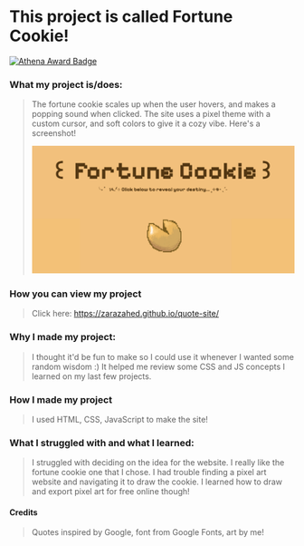 # This project is called Fortune Cookie! 

[![Athena Award Badge](https://img.shields.io/endpoint?url=https%3A%2F%2Faward.athena.hackclub.com%2Fapi%2Fbadge)](https://award.athena.hackclub.com?utm_source=readme)

### What my project is/does:
> The fortune cookie scales up when the user hovers, and makes a popping sound when clicked.
> The site uses a pixel theme with a custom cursor, and soft colors to give it a cozy vibe.
> Here's a screenshot!
>
> ![Screenshot of the page](s1.png)
>
### How you can view my project
> Click here: https://zarazahed.github.io/quote-site/
> 
### Why I made my project:
> I thought it'd be fun to make so I could use it whenever I wanted some random wisdom :)
> It helped me review some CSS and JS concepts I learned on my last few projects.
> 
### How I made my project
> I used HTML, CSS, JavaScript to make the site!

### What I struggled with and what I learned:
> I struggled with deciding on the idea for the website. I really like the fortune cookie one that I chose.
> I had trouble finding a pixel art website and navigating it to draw the cookie.
> I learned how to draw and export pixel art for free online though!
>
#### Credits
> Quotes inspired by Google, font from Google Fonts, art by me!


